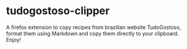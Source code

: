 # tudogostoso-clipper
A firefox extension to copy recipes from brazilian website TudoGostoso, format them using Markdown and copy them directly to your clipboard. Enjoy!

